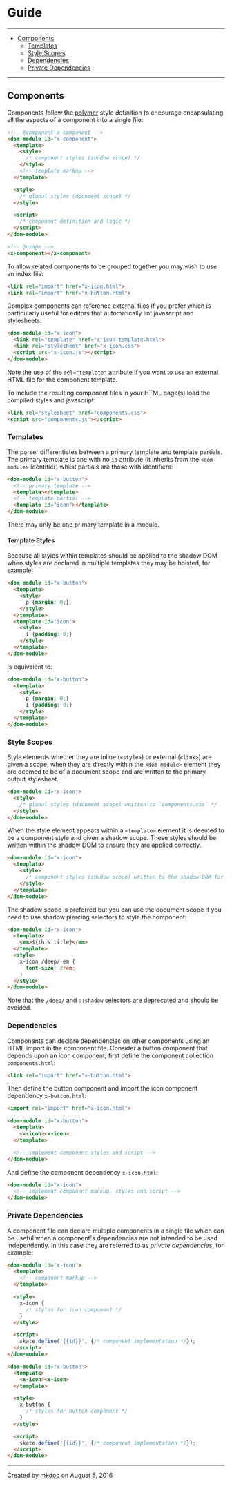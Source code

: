 # Guide

---

- [Components](#components)
  - [Templates](#templates)
  - [Style Scopes](#style-scopes)
  - [Dependencies](#dependencies)
  - [Private Dependencies](#private-dependencies)

---

## Components

Components follow the [polymer][] style definition to encourage encapsulating all the aspects of a component into a single file:

```html
<!-- @component x-component -->
<dom-module id="x-component">
  <template>
    <style>
      /* component styles (shadow scope) */
    </style>
    <!-- template markup -->
  </template>

  <style>
    /* global styles (document scope) */
  </style>

  <script>
    /* component definition and logic */
  </script>
</dom-module>

<!-- @usage -->
<x-component></x-component>
```

To allow related components to be grouped together you may wish to use an index file:

```html
<link rel="import" href="x-icon.html">
<link rel="import" href="x-button.html">
```

Complex components can reference external files if you prefer which is particularly useful for editors that automatically lint javascript and stylesheets:

```html
<dom-module id="x-icon">
  <link rel="template" href="x-icon-template.html">
  <link rel="stylesheet" href="x-icon.css">
  <script src="x-icon.js"></script>
</dom-module>
```

Note the use of the `rel="template"` attribute if you want to use an external HTML file for the component template.

To include the resulting component files in your HTML page(s) load the compiled styles and javascript:

```html
<link rel="stylesheet" href="components.css">
<script src="components.js"></script>
```

### Templates

The parser differentiates between a primary template and template partials. The primary template is one with no `id` attribute (it inherits from the `<dom-module>` identifier) whilst partials are those with identifiers:

```html
<dom-module id="x-button">
  <!-- primary template -->
  <template></template>
  <!-- template partial -->
  <template id="icon"></template>
</dom-module>
```

There may only be one primary template in a module.

#### Template Styles

Because all styles within templates should be applied to the shadow DOM when styles are declared in multiple templates they may be hoisted, for example:

```html
<dom-module id="x-button">
  <template>
    <style>
      p {margin: 0;}
    </style>
  </template>
  <template id="icon">
    <style>
      i {padding: 0;}
    </style>
  </template>
</dom-module>
```

Is equivalent to:

```html
<dom-module id="x-button">
  <template>
    <style>
      p {margin: 0;}
      i {padding: 0;}
    </style>
  </template>
</dom-module>
```

### Style Scopes

Style elements whether they are inline (`<style>`) or external (`<link>`) are given a scope, when they are directly within the `<dom-module>` element they are deemed to be of a document scope and are written to the primary output stylesheet.

```html
<dom-module id="x-icon">
  <style>
    /* global styles (document scope) written to `components.css` */
  </style>
</dom-module>
```

When the style element appears within a `<template>` element it is deemed to be a component style and given a shadow scope. These styles should be written within the shadow DOM to ensure they are applied correctly.

```html
<dom-module id="x-icon">
  <template>
    <style>
      /* component styles (shadow scope) written to the shadow DOM for the component */
    </style>
  </template>
</dom-module>
```

The shadow scope is preferred but you can use the document scope if you need to use shadow piercing selectors to style the component:

```html
<dom-module id="x-icon">
  <template>
    <em>${this.title}</em>
  </template>
  <style>
    x-icon /deep/ em {
      font-size: 2rem;
    }
  </style>
</dom-module>
```

Note that the `/deep/` and `::shadow` selectors are deprecated and should be avoided.

### Dependencies

Components can declare dependencies on other components using an HTML import in the component file. Consider a button component that depends upon an icon component; first define the component collection `components.html`:

```html
<link rel="import" href="x-button.html">
```

Then define the button component and import the icon component dependency `x-button.html`:

```html
<import rel="import" href="x-icon.html">

<dom-module id="x-button">
  <template>
    <x-icon><x-icon>
  </template>

  <!-- implement component styles and script -->
</dom-module>
```

And define the component dependency `x-icon.html`:

```html
<dom-module id="x-icon">
  <!-- implement component markup, styles and script -->
</dom-module>
```

### Private Dependencies

A component file can declare multiple components in a single file which can be useful when a component's dependencies are not intended to be used independently. In this case they are referred to as *private dependencies*, for example:

```html
<dom-module id="x-icon">
  <template>
    <!-- component markup -->
  </template>

  <style>
    x-icon {
      /* styles for icon component */
    }
  </style>

  <script>
    skate.define('{{id}}', {/* component implementation */});
  </script>
</dom-module>

<dom-module id="x-button">
  <template>
    <x-icon><x-icon>
  </template>

  <style>
    x-button {
      /* styles for button component */
    }
  </style>

  <script>
    skate.define('{{id}}', {/* component implementation */});
  </script>
</dom-module>
```

---

Created by [mkdoc](https://github.com/mkdoc/mkdoc) on August 5, 2016

[skatejs]: https://github.com/skatejs/skatejs
[webcomponents]: https://github.com/w3c/webcomponents
[shadow-dom]: https://w3c.github.io/webcomponents/spec/shadow/
[custom-elements]: https://www.w3.org/TR/custom-elements/
[html-imports]: https://w3c.github.io/webcomponents/spec/imports/
[html-templates]: https://html.spec.whatwg.org/multipage/scripting.html#the-template-element
[polymer]: https://www.polymer-project.org/1.0/
[react]: https://facebook.github.io/react/
[react-webcomponents]: https://github.com/facebook/react/issues/5052
[react-integration]: https://github.com/skatejs/react-integration
[mozilla-webcomponents]: https://hacks.mozilla.org/2014/12/mozilla-and-web-components/
[csp]: http://content-security-policy.com/
[npm]: https://www.npmjs.com/
[postcss]: https://github.com/postcss/postcss
[mkdoc]: https://github.com/mkdoc/mkdoc
[mkapi]: https://github.com/mkdoc/mkapi
[mkparse]: https://github.com/mkdoc/mkparse
[jshint]: http://jshint.com
[jscs]: http://jscs.info
[manual]: https://github.com/tmpfs/trucks/blob/master/manual
[trucks]: https://github.com/tmpfs/trucks
[trucks-cli]: https://github.com/tmpfs/trucks/blob/master/packages/trucks-cli
[trucks-compiler]: https://github.com/tmpfs/trucks/blob/master/packages/trucks-compiler
[sources]: https://github.com/tmpfs/trucks/blob/master/packages/plugin-sources
[load]: https://github.com/tmpfs/trucks/blob/master/packages/plugin-load
[parse]: https://github.com/tmpfs/trucks/blob/master/packages/plugin-parse
[transform]: https://github.com/tmpfs/trucks/blob/master/packages/plugin-transform
[generate]: https://github.com/tmpfs/trucks/blob/master/packages/plugin-generate
[write]: https://github.com/tmpfs/trucks/blob/master/packages/plugin-write
[transform-csp]: https://github.com/tmpfs/trucks/blob/master/packages/transform-csp
[bundle]: https://github.com/tmpfs/trucks/blob/master/packages/transform-bundle
[copy]: https://github.com/tmpfs/trucks/blob/master/packages/transform-copy
[skate]: https://github.com/tmpfs/trucks/blob/master/packages/transform-skate
[stylus]: https://github.com/tmpfs/trucks/blob/master/packages/transform-stylus
[less]: https://github.com/tmpfs/trucks/blob/master/packages/transform-less
[sass]: https://github.com/tmpfs/trucks/blob/master/packages/transform-sass
[trim]: https://github.com/tmpfs/trucks/blob/master/packages/transform-trim
[tree]: https://github.com/tmpfs/trucks/blob/master/packages/transform-tree
[usage]: https://github.com/tmpfs/trucks/blob/master/packages/transform-usage
[style-extract]: https://github.com/tmpfs/trucks/blob/master/packages/transform-style-extract
[style-inject]: https://github.com/tmpfs/trucks/blob/master/packages/transform-style-inject
[resolver-core]: https://github.com/tmpfs/trucks/blob/master/packages/resolver-core
[resolver-file]: https://github.com/tmpfs/trucks/blob/master/packages/resolver-file
[resolver-http]: https://github.com/tmpfs/trucks/blob/master/packages/resolver-http
[resolver-npm]: https://github.com/tmpfs/trucks/blob/master/packages/resolver-npm
[generator-page]: https://github.com/tmpfs/trucks/blob/master/packages/generator-page
[less-css]: http://lesscss.org/
[sass-css]: http://sass-lang.com/
[stylus-css]: http://stylus-lang.com/
[node-sass]: https://github.com/sass/node-sass
[archy]: https://github.com/substack/node-archy
[skatejs]: https://github.com/skatejs/skatejs
[webcomponents]: https://github.com/w3c/webcomponents
[shadow-dom]: https://w3c.github.io/webcomponents/spec/shadow/
[custom-elements]: https://www.w3.org/TR/custom-elements/
[html-imports]: https://w3c.github.io/webcomponents/spec/imports/
[html-templates]: https://html.spec.whatwg.org/multipage/scripting.html#the-template-element
[polymer]: https://www.polymer-project.org/1.0/
[react]: https://facebook.github.io/react/
[react-webcomponents]: https://github.com/facebook/react/issues/5052
[react-integration]: https://github.com/skatejs/react-integration
[mozilla-webcomponents]: https://hacks.mozilla.org/2014/12/mozilla-and-web-components/
[csp]: http://content-security-policy.com/
[npm]: https://www.npmjs.com/
[postcss]: https://github.com/postcss/postcss
[mkdoc]: https://github.com/mkdoc/mkdoc
[mkapi]: https://github.com/mkdoc/mkapi
[mkparse]: https://github.com/mkdoc/mkparse
[jshint]: http://jshint.com
[jscs]: http://jscs.info
[manual]: https://github.com/tmpfs/trucks/blob/master/manual
[trucks]: https://github.com/tmpfs/trucks
[trucks-cli]: https://github.com/tmpfs/trucks/blob/master/packages/trucks-cli
[trucks-compiler]: https://github.com/tmpfs/trucks/blob/master/packages/trucks-compiler
[sources]: https://github.com/tmpfs/trucks/blob/master/packages/plugin-sources
[load]: https://github.com/tmpfs/trucks/blob/master/packages/plugin-load
[parse]: https://github.com/tmpfs/trucks/blob/master/packages/plugin-parse
[transform]: https://github.com/tmpfs/trucks/blob/master/packages/plugin-transform
[generate]: https://github.com/tmpfs/trucks/blob/master/packages/plugin-generate
[write]: https://github.com/tmpfs/trucks/blob/master/packages/plugin-write
[transform-csp]: https://github.com/tmpfs/trucks/blob/master/packages/transform-csp
[bundle]: https://github.com/tmpfs/trucks/blob/master/packages/transform-bundle
[copy]: https://github.com/tmpfs/trucks/blob/master/packages/transform-copy
[skate]: https://github.com/tmpfs/trucks/blob/master/packages/transform-skate
[stylus]: https://github.com/tmpfs/trucks/blob/master/packages/transform-stylus
[less]: https://github.com/tmpfs/trucks/blob/master/packages/transform-less
[sass]: https://github.com/tmpfs/trucks/blob/master/packages/transform-sass
[trim]: https://github.com/tmpfs/trucks/blob/master/packages/transform-trim
[tree]: https://github.com/tmpfs/trucks/blob/master/packages/transform-tree
[usage]: https://github.com/tmpfs/trucks/blob/master/packages/transform-usage
[style-extract]: https://github.com/tmpfs/trucks/blob/master/packages/transform-style-extract
[style-inject]: https://github.com/tmpfs/trucks/blob/master/packages/transform-style-inject
[resolver-core]: https://github.com/tmpfs/trucks/blob/master/packages/resolver-core
[resolver-file]: https://github.com/tmpfs/trucks/blob/master/packages/resolver-file
[resolver-http]: https://github.com/tmpfs/trucks/blob/master/packages/resolver-http
[resolver-npm]: https://github.com/tmpfs/trucks/blob/master/packages/resolver-npm
[generator-page]: https://github.com/tmpfs/trucks/blob/master/packages/generator-page
[less-css]: http://lesscss.org/
[sass-css]: http://sass-lang.com/
[stylus-css]: http://stylus-lang.com/
[node-sass]: https://github.com/sass/node-sass
[archy]: https://github.com/substack/node-archy

